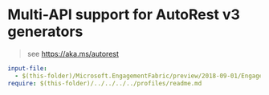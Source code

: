 # Multi-API support for AutoRest v3 generators

> see https://aka.ms/autorest

``` yaml $(enable-multi-api)
input-file:
  - $(this-folder)/Microsoft.EngagementFabric/preview/2018-09-01/EngagementFabric.json
require: $(this-folder)/../../../../profiles/readme.md
```

